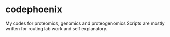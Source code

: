 codephoenix
===========

My codes for proteomics, genomics and proteogenomics
Scripts are mostly written for routing lab work and self explanatory.